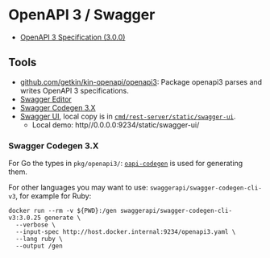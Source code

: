# OpenAPI 3 / Swagger

* [OpenAPI 3 Specification (3.0.0)](https://github.com/OAI/OpenAPI-Specification/blob/master/versions/3.0.0.md)

## Tools

* [github.com/getkin/kin-openapi/openapi3](https://pkg.go.dev/github.com/getkin/kin-openapi/openapi3#section-documentation): Package openapi3 parses and writes OpenAPI 3 specifications.
* [Swagger Editor](https://editor.swagger.io/)
* [Swagger Codegen 3.X](https://github.com/swagger-api/swagger-codegen/tree/3.0.0)
* [Swagger UI](https://github.com/swagger-api/swagger-ui), local copy is in [`cmd/rest-server/static/swagger-ui`](../cmd/rest-server/static/swagger-ui).
    * Local demo: http//0.0.0.0:9234/static/swagger-ui/

### Swagger Codegen 3.X

For Go the types in `pkg/openapi3/`: [`oapi-codegen`](https://github.com/deepmap/oapi-codegen) is used for generating them.

For other languages you may want to use: `swaggerapi/swagger-codegen-cli-v3`, for example for Ruby:

```
docker run --rm -v ${PWD}:/gen swaggerapi/swagger-codegen-cli-v3:3.0.25 generate \
  --verbose \
  --input-spec http://host.docker.internal:9234/openapi3.yaml \
  --lang ruby \
  --output /gen
```
